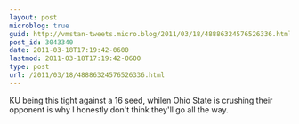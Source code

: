 ```yaml
---
layout: post
microblog: true
guid: http://vmstan-tweets.micro.blog/2011/03/18/48886324576526336.html
post_id: 3043340
date: 2011-03-18T17:19:42-0600
lastmod: 2011-03-18T17:19:42-0600
type: post
url: /2011/03/18/48886324576526336.html
---
```

KU being this tight against a 16 seed, whilen Ohio State is crushing their opponent is why I honestly don't think they'll go all the way.

